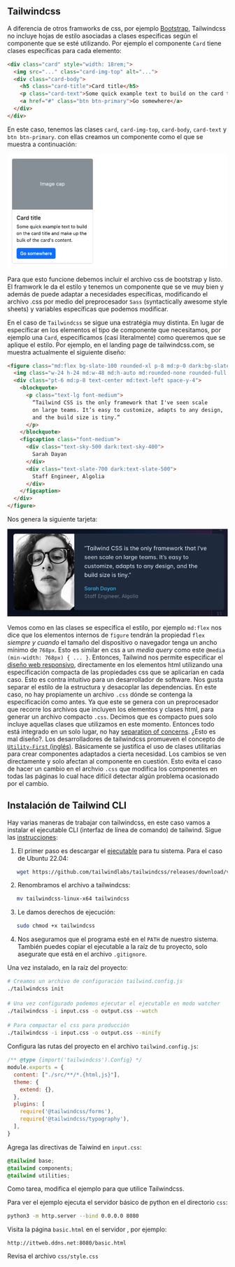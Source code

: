 ## Tailwindcss 

A diferencia de otros framworks de css, por ejemplo [Bootstrap](https://getbootstrap.com/docs/5.2/getting-started/introduction/), Tailwindcss no incluye hojas de estilo asociadas a clases especificas según 
el componente que se esté utilizando. Por ejemplo el componente `Card` tiene clases específicas para
cada elemento:

```html
<div class="card" style="width: 18rem;">
  <img src="..." class="card-img-top" alt="...">
  <div class="card-body">
    <h5 class="card-title">Card title</h5>
    <p class="card-text">Some quick example text to build on the card title and make up the bulk of the card's content.</p>
    <a href="#" class="btn btn-primary">Go somewhere</a>
  </div>
</div>
```

En este caso, tenemos las clases `card`, `card-img-top`, `card-body`, `card-text` y `btn btn-primary`. 
con ellas creamos un componente como el que se muestra a continuación:

![Card](./img/card-example.png)

Para que esto funcione debemos incluir el archivo css de bootstrap y listo. El framwork le da el estilo y 
tenemos un componente que se ve muy bien y además de puede adaptar a necesidades específicas, modificando el 
archivo .css por medio del preprocesador `Sass` (syntactically awesome style sheets) y variables específicas 
que podemos modificar. 

En el caso de `Tailwindcss` se sigue una estratégia muy distinta. En lugar de específicar en los elementos
el tipo de componente que necesitamos, por ejemplo una `Card`, especificamos (casi literalmente) como 
queremos que se aplique el estilo. Por ejemplo, en el landing page de tailwindcss.com, se muestra actualmente el 
siguiente diseño:

```html
<figure class="md:flex bg-slate-100 rounded-xl p-8 md:p-0 dark:bg-slate-800">
  <img class="w-24 h-24 md:w-48 md:h-auto md:rounded-none rounded-full mx-auto" src="/sarah-dayan.jpg" alt="" width="384" height="512">
  <div class="pt-6 md:p-8 text-center md:text-left space-y-4">
    <blockquote>
      <p class="text-lg font-medium">
        “Tailwind CSS is the only framework that I've seen scale
        on large teams. It’s easy to customize, adapts to any design,
        and the build size is tiny.”
      </p>
    </blockquote>
    <figcaption class="font-medium">
      <div class="text-sky-500 dark:text-sky-400">
        Sarah Dayan
      </div>
      <div class="text-slate-700 dark:text-slate-500">
        Staff Engineer, Algolia
      </div>
    </figcaption>
  </div>
</figure>
```
Nos genera la siguiente tarjeta:

![Card](./img/card-example-tw.png)

Vemos como en las clases se especifíca el estilo, por ejemplo `md:flex` nos dice
que los elementos internos de `figure` tendrán la propiedad `flex` *siempre y
cuando* el tamaño del dispositivo o navegador tenga un ancho mínimo de `768px`.
Esto es similar en css a un *media query* como este  `@media (min-width: 768px)
{ ... }`.  Entonces, Tailwind nos permite especificar el 
[diseño web responsivo](https://es.wikipedia.org/wiki/Dise%C3%B1o_web_adaptable), 
directamente en los elementos html utilizando una  especificación compacta de
las propiedades css que se aplicarían en cada caso. Esto es contra intuitivo
para un desarrollador de software. Nos gusta separar el estilo de la estructura
y desacoplar las dependencias.  En este caso, no hay propiamente un archivo
`.css` dónde se contenga la especificación como antes. Ya que este se genera con
un preprocesador que recorre los archivos que incluyen los elementos y clases
html, para generar un archivo compacto `.css`. Decimos que es compacto pues solo
incluye aquellas clases que utilizamos en este momento. Entonces todo está
integrado en un solo lugar, no hay 
[separation of concerns](https://es.wikipedia.org/wiki/Separaci%C3%B3n_de_intereses). ¿Esto es
mal diseño?. Los desarrolladores de tailwindcss promueven el concepto de
[`Utility-First` (inglés)](https://tailwindcss.com/docs/utility-first).
Básicamente se justifíca el uso de clases utilitarias para crear componentes
adaptados a cierta necesidad. Los cambios se ven directamente y solo afectan al
componente en cuestión. Esto evita el caso de hacer un cambio en el archvio
`.css` que modifica los componentes en todas las páginas lo cual hace difícil
detectar algún problema ocasionado por el cambio.

## Instalación de Tailwind CLI 

Hay varias maneras de trabajar con tailwindcss, en este caso vamos a instalar el 
ejecutable CLI (interfaz de línea de comando) de tailwind. Sigue las [instrucciones](https://tailwindcss.com/blog/standalone-cli): 

1. El primer paso es descargar el [ejecutable](https://github.com/tailwindlabs/tailwindcss/releases/tag/v3.3.3) para tu sistema.
   Para el caso de Ubuntu 22.04:
```bash 
   wget https://github.com/tailwindlabs/tailwindcss/releases/download/v3.3.3/tailwindcss-linux-x64
``` 
2. Renombramos el archivo a tailwindcss:
```bash 
   mv tailwindcss-linux-x64 tailwindcss
``` 
3. Le damos derechos de ejecución:
```bash 
   sudo chmod +x tailwindcss
``` 
4. Nos aseguramos que el programa esté en el `PATH` de nuestro sistema. También puedes copiar el ejecutable 
   a la raíz de tu proyecto, solo asegurate que está en el archivo `.gitignore`. 

Una vez instalado, en la raíz del proyecto:

```bash 
# Creamos un archivo de configuración tailwind.config.js 
./tailwindcss init

# Una vez configurado podemos ejecutar el ejecutable en modo watcher
./tailwindcss -i input.css -o output.css --watch

# Para compactar el css para producción 
./tailwindcss -i input.css -o output.css --minify
```

Configura las rutas del proyecto en el archivo `tailwind.config.js`:

```js 
/** @type {import('tailwindcss').Config} */
module.exports = {
  content: ["./src/**/*.{html,js}"],
  theme: {
    extend: {},
  },
  plugins: [
    require('@tailwindcss/forms'),
    require('@tailwindcss/typography'),
  ],
}
```

Agrega las directivas de Taiwind en `input.css`: 
```css 
@tailwind base;
@tailwind components;
@tailwind utilities;
```

Como tarea, modifica el ejemplo para que utilice Tailwindcss.

Para ver el ejemplo ejecuta el servidor básico de python en el
directorio `css`:

```bash
python3 -m http.server --bind 0.0.0.0 8080
```

Visita la página `basic.html` en el servidor , por ejemplo:

```
http://ittweb.ddns.net:8080/basic.html
```

Revisa el archivo `css/style.css`



